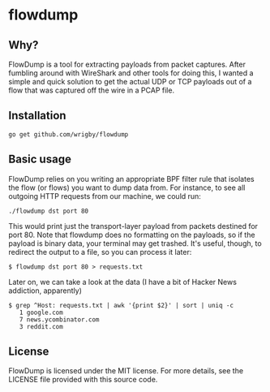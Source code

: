 # flowdump

## Why?

FlowDump is a tool for extracting payloads from packet captures. After fumbling around
with WireShark and other tools for doing this, I wanted a simple and quick solution to
get the actual UDP or TCP payloads out of a flow that was captured off the wire in a
PCAP file.

## Installation

`go get github.com/wrigby/flowdump`


## Basic usage

FlowDump relies on you writing an appropriate BPF filter rule that isolates the flow
(or flows) you want to dump data from. For instance, to see all outgoing HTTP requests
from our machine, we could run:

`./flowdump dst port 80`

This would print just the transport-layer payload from packets destined for port 80.
Note that flowdump does no formatting on the payloads, so if the payload is binary
data, your terminal may get trashed. It's useful, though, to redirect the output
to a file, so you can process it later:

`$ flowdump dst port 80 > requests.txt`

Later on, we can take a look at the data (I have a bit of Hacker News addiction, apparently)

```
$ grep ^Host: requests.txt | awk '{print $2}' | sort | uniq -c
   1 google.com
   7 news.ycombinator.com
   3 reddit.com
```


## License

FlowDump is licensed under the MIT license. For more details, see the LICENSE file
provided with this source code.

